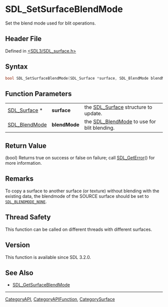 # SDL_SetSurfaceBlendMode

Set the blend mode used for blit operations.

## Header File

Defined in [<SDL3/SDL_surface.h>](https://github.com/libsdl-org/SDL/blob/main/include/SDL3/SDL_surface.h)

## Syntax

```c
bool SDL_SetSurfaceBlendMode(SDL_Surface *surface, SDL_BlendMode blendMode);
```

## Function Parameters

|                                |               |                                                              |
| ------------------------------ | ------------- | ------------------------------------------------------------ |
| [SDL_Surface](SDL_Surface) *   | **surface**   | the [SDL_Surface](SDL_Surface) structure to update.          |
| [SDL_BlendMode](SDL_BlendMode) | **blendMode** | the [SDL_BlendMode](SDL_BlendMode) to use for blit blending. |

## Return Value

(bool) Returns true on success or false on failure; call
[SDL_GetError](SDL_GetError)() for more information.

## Remarks

To copy a surface to another surface (or texture) without blending with the
existing data, the blendmode of the SOURCE surface should be set to
[`SDL_BLENDMODE_NONE`](SDL_BLENDMODE_NONE).

## Thread Safety

This function can be called on different threads with different surfaces.

## Version

This function is available since SDL 3.2.0.

## See Also

- [SDL_GetSurfaceBlendMode](SDL_GetSurfaceBlendMode)

----
[CategoryAPI](CategoryAPI), [CategoryAPIFunction](CategoryAPIFunction), [CategorySurface](CategorySurface)

